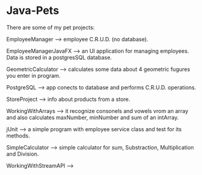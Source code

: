 # Java-Pets
There are some of my pet projects:

EmployeeManager --> employee C.R.U.D. (no database).

EmployeeManagerJavaFX --> an UI application for managing employees. Data is stored in a postgresSQL database.

GeometricCalculator --> calculates some data about 4 geometric fugures you enter in program.

PostgreSQL --> app conects to database and performs C.R.U.D. operations.

StoreProject --> info about products from a store.

WorkingWithArrays --> it recognize consonels and vowels vrom an array and also calculates maxNumber, minNumber and sum of an intArray.

jUnit --> a simple program with employee service class and test for its methods.

SimpleCalculator --> simple calculator for sum, Substraction, Multiplication and Division.

WorkingWithStreamAPI --> 

